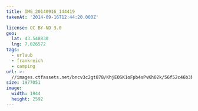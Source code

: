 ```yaml
---
title: IMG_20140916_144419
takenAt: '2014-09-16T12:44:20.000Z'

license: CC BY-ND 3.0
geo:
  lat: 43.548838
  lng: 7.026572
tags:
  - urlaub
  - frankreich
  - camping
url: >-
  //images.ctfassets.net/bncv3c2gt878/KhjEOSK1oFpb4sPvKh02k/56f52c46b3b12257cc56556a9f028adb/img_20140916_144419_28278672726_o
size: 1977051
image:
  width: 1944
  height: 2592
---
```

